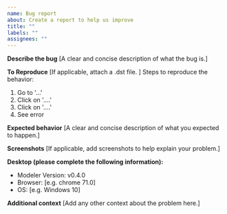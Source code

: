 ```yaml
---
name: Bug report
about: Create a report to help us improve
title: ""
labels: ""
assignees: ""
---
```


**Describe the bug**
[A clear and concise description of what the bug is.]

**To Reproduce**
[If applicable, attach a .dst file. ]
Steps to reproduce the behavior:

1. Go to '...'
2. Click on '....'
3. Click on '....'
4. See error

**Expected behavior**
[A clear and concise description of what you expected to happen.]

**Screenshots**
[If applicable, add screenshots to help explain your problem.]

**Desktop (please complete the following information):**

- Modeler Version: v0.4.0
- Browser: [e.g. chrome 71.0]
- OS: [e.g. Windows 10]

**Additional context**
[Add any other context about the problem here.]
